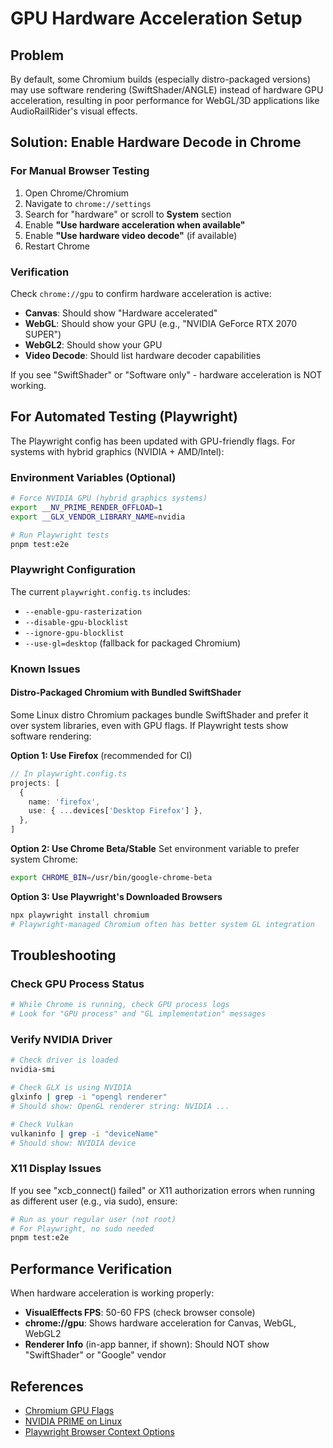 # GPU Hardware Acceleration Setup

## Problem
By default, some Chromium builds (especially distro-packaged versions) may use software rendering (SwiftShader/ANGLE) instead of hardware GPU acceleration, resulting in poor performance for WebGL/3D applications like AudioRailRider's visual effects.

## Solution: Enable Hardware Decode in Chrome

### For Manual Browser Testing

1. Open Chrome/Chromium
2. Navigate to `chrome://settings`
3. Search for "hardware" or scroll to **System** section
4. Enable **"Use hardware acceleration when available"**
5. Enable **"Use hardware video decode"** (if available)
6. Restart Chrome

### Verification

Check `chrome://gpu` to confirm hardware acceleration is active:
- **Canvas**: Should show "Hardware accelerated"
- **WebGL**: Should show your GPU (e.g., "NVIDIA GeForce RTX 2070 SUPER")
- **WebGL2**: Should show your GPU
- **Video Decode**: Should list hardware decoder capabilities

If you see "SwiftShader" or "Software only" - hardware acceleration is NOT working.

## For Automated Testing (Playwright)

The Playwright config has been updated with GPU-friendly flags. For systems with hybrid graphics (NVIDIA + AMD/Intel):

### Environment Variables (Optional)

```bash
# Force NVIDIA GPU (hybrid graphics systems)
export __NV_PRIME_RENDER_OFFLOAD=1
export __GLX_VENDOR_LIBRARY_NAME=nvidia

# Run Playwright tests
pnpm test:e2e
```

### Playwright Configuration

The current `playwright.config.ts` includes:

- `--enable-gpu-rasterization`
- `--disable-gpu-blocklist`
- `--ignore-gpu-blocklist`
- `--use-gl=desktop` (fallback for packaged Chromium)

### Known Issues

#### Distro-Packaged Chromium with Bundled SwiftShader

Some Linux distro Chromium packages bundle SwiftShader and prefer it over system libraries, even with GPU flags. If Playwright tests show software rendering:

**Option 1: Use Firefox** (recommended for CI)
```typescript
// In playwright.config.ts
projects: [
  {
    name: 'firefox',
    use: { ...devices['Desktop Firefox'] },
  },
]
```

**Option 2: Use Chrome Beta/Stable**
Set environment variable to prefer system Chrome:
```bash
export CHROME_BIN=/usr/bin/google-chrome-beta
```

**Option 3: Use Playwright's Downloaded Browsers**
```bash
npx playwright install chromium
# Playwright-managed Chromium often has better system GL integration
```

## Troubleshooting

### Check GPU Process Status
```bash
# While Chrome is running, check GPU process logs
# Look for "GPU process" and "GL implementation" messages
```

### Verify NVIDIA Driver
```bash
# Check driver is loaded
nvidia-smi

# Check GLX is using NVIDIA
glxinfo | grep -i "opengl renderer"
# Should show: OpenGL renderer string: NVIDIA ...

# Check Vulkan
vulkaninfo | grep -i "deviceName"
# Should show: NVIDIA device
```

### X11 Display Issues
If you see "xcb_connect() failed" or X11 authorization errors when running as different user (e.g., via sudo), ensure:
```bash
# Run as your regular user (not root)
# For Playwright, no sudo needed
pnpm test:e2e
```

## Performance Verification

When hardware acceleration is working properly:
- **VisualEffects FPS**: 50-60 FPS (check browser console)
- **chrome://gpu**: Shows hardware acceleration for Canvas, WebGL, WebGL2
- **Renderer Info** (in-app banner, if shown): Should NOT show "SwiftShader" or "Google" vendor

## References

- [Chromium GPU Flags](https://peter.sh/experiments/chromium-command-line-switches/#enable-gpu-rasterization)
- [NVIDIA PRIME on Linux](https://download.nvidia.com/XFree86/Linux-x86_64/latest/README/primerenderoffload.html)
- [Playwright Browser Context Options](https://playwright.dev/docs/api/class-testoptions)
